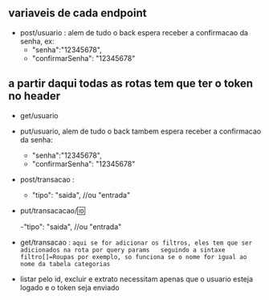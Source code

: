 ## variaveis de cada endpoint

- post/usuario : alem de tudo o back espera receber a confirmacao da senha, ex:
     - "senha":"12345678",
    -  "confirmarSenha": "12345678"
 


## a partir daqui todas as rotas tem que ter o token no header

- get/usuario

- put/usuario, alem de tudo o back tambem espera receber a confirmacao da senha:
   - "senha":"12345678",
   - "confirmarSenha": "12345678"
  



- post/transacao :
  
  - "tipo": "saida", //ou "entrada"

  

- put/transacacao/:id:
  
   -"tipo": "saida", //ou "entrada"


- get/transacao :
  `aqui se for adicionar os filtros, eles tem que ser adicionados na rota por query params  
  seguindo a sintaxe filtro[]=Roupas por exemplo, so funciona se o nome for igual ao
  nome da tabela categorias`

- listar pelo id, excluir e extrato necessitam apenas que o usuario esteja logado e o token seja enviado
